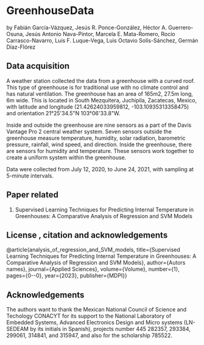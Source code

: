 # GreenhouseData

by Fabián García-Vázquez, Jesús R. Ponce-González, Héctor A. Guerrero-Osuna, Jesús Antonio Nava-Pintor, Marcela E. Mata-Romero, Rocío Carrasco-Navarro, Luis F. Luque-Vega, Luis Octavio Solís-Sánchez,
Germán Díaz-Flórez

## Data acquisition
A weather station collected the data from a greenhouse with a curved roof. This type of greenhouse is for traditional use with no climate control and has natural ventilation. The greenhouse has an area of 165m2, 27.5m long, 6m wide. This is located in South Mezquitera, Juchipila, Zacatecas, Mexico, with latitude and longitude (21.42624033959812, -103.10935313358475) and orientation 21°25'34.5"N 103°06'33.8"W.

Inside and outside the greenhouse are nine sensors as a part of the Davis Vantage Pro 2 central weather system. Seven sensors outside the greenhouse measure temperature, humidity, solar radiation, barometric pressure, rainfall, wind speed, and direction. Inside the greenhouse, there are sensors for humidity and temperature. These sensors work together to create a uniform system within the greenhouse. 

Data were collected from July 12, 2020, to June 24, 2021, with sampling at 5-minute intervals.

## Paper related
1. Supervised Learning Techniques for Predicting Internal Temperature in Greenhouses: A Comparative Analysis of Regression and SVM Models

## License , citation and acknowledgements
@article{analysis_of_regression_and_SVM_models,
    title={Supervised Learning Techniques for Predicting Internal Temperature in Greenhouses: A Comparative Analysis of Regression and SVM Models},
    author={Autors names},
    journal={Applied Sciences},
    volume={Volume},
    number={1},
    pages={0--0},
    year={2023},
    publisher={MDPI}}

## Acknowledgements
The authors want to thank the Mexican National Council of Science and Techology CONACYT for its support to the National Laboratory of Embedded Systems, Advanced Electronics Design and Micro systems (LN-SEDEAM by its initials in Spanish), projects number 445 282357, 293384, 299061, 314841, and 315947, and also for the scholarship 785522.